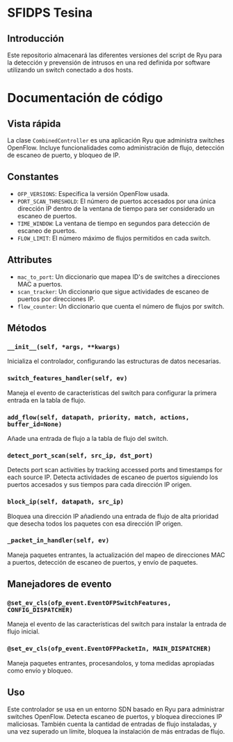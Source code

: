 # SFIDPS Tesina
## Introducción
Este repositorio almacenará las diferentes versiones del script de Ryu para la detección y prevensión de intrusos en una red definida por software utilizando un switch conectado a dos hosts.

# Documentación de código

## Vista rápida
La clase `CombinedController` es una aplicación Ryu que administra switches OpenFlow. Incluye funcionalidades como administración de flujo, detección de escaneo de puerto, y bloqueo de IP.

## Constantes
- `OFP_VERSIONS`: Especifica la versión OpenFlow usada.
- `PORT_SCAN_THRESHOLD`: El número de puertos accesados por una única dirección IP dentro de la ventana de tiempo para ser considerado un escaneo de puertos.
- `TIME_WINDOW`: La ventana de tiempo en segundos para detección de escaneo de puertos.
- `FLOW_LIMIT`: El número máximo de flujos permitidos en cada switch.

## Attributes
- `mac_to_port`: Un diccionario que mapea ID's de switches a direcciones MAC a puertos.
- `scan_tracker`: Un diccionario que sigue actividades de escaneo de puertos por direcciones IP.
- `flow_counter`: Un diccionario que cuenta el número de flujos por switch.

## Métodos

### `__init__(self, *args, **kwargs)`
Inicializa el controlador, configurando las estructuras de datos necesarias.

### `switch_features_handler(self, ev)`
Maneja el evento de características del switch para configurar la primera entrada en la tabla de flujo.

### `add_flow(self, datapath, priority, match, actions, buffer_id=None)`
Añade una entrada de flujo a la tabla de flujo del switch.

### `detect_port_scan(self, src_ip, dst_port)`
Detects port scan activities by tracking accessed ports and timestamps for each source IP.
Detecta actividades de escaneo de puertos siguiendo los puertos accesados y sus tiempos para cada dirección IP origen.

### `block_ip(self, datapath, src_ip)`
Bloquea una dirección IP añadiendo una entrada de flujo de alta prioridad que desecha todos los paquetes con esa dirección IP origen.

### `_packet_in_handler(self, ev)`
Maneja paquetes entrantes, la actualización del mapeo de direcciones MAC a puertos, detección de escaneo de puertos, y envío de paquetes. 

## Manejadores de evento

### `@set_ev_cls(ofp_event.EventOFPSwitchFeatures, CONFIG_DISPATCHER)`
Maneja el evento de las características del switch para instalar la entrada de flujo inicial.

### `@set_ev_cls(ofp_event.EventOFPPacketIn, MAIN_DISPATCHER)`
Maneja paquetes entrantes, procesandolos, y toma medidas apropiadas como envío y bloqueo.

## Uso
Este controlador se usa en un entorno SDN basado en Ryu para administrar switches OpenFlow. Detecta escaneo de puertos, y bloquea direcciones IP maliciosas. También cuenta la cantidad de entradas de flujo instaladas, y una vez superado un límite, bloquea la instalación de más entradas de flujo.